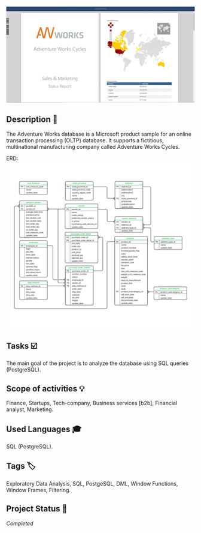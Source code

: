 ![aw](SW_cycle.webp)

## Description :key:
The Adventure Works database is a Microsoft product sample for an online transaction processing (OLTP) database. It supports a fictitious, multinational manufacturing company called Adventure Works Cycles. 

ERD:
![AW](aw_erd.png)

## Tasks :ballot_box_with_check:
The main goal of the project is to analyze the database using SQL queries (PostgreSQL).

## Scope of activities :bulb:
Finance, Startups, Tech-company, Business services [b2b], Financial analyst, Marketing.


## Used Languages :mortar_board:
SQL (PostgreSQL).


## Tags :label:
Exploratory Data Analysis, SQL, PostgeSQL, DML, Window Functions, Window Frames, Filtering.


## Project Status :black_square_button:
_Completed_ 
